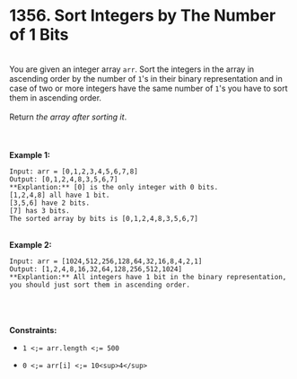 # 1356. Sort Integers by The Number of 1 Bits

<br />You are given an integer array `arr`. Sort the integers in the array in ascending order by the number of `1`'s in their binary representation and in case of two or more integers have the same number of `1`'s you have to sort them in ascending order.<br />
<br />Return <em>the array after sorting it</em>.<br />
<br /> <br />
<br />**Example 1:**<br />
```
Input: arr = [0,1,2,3,4,5,6,7,8]
Output: [0,1,2,4,8,3,5,6,7]
**Explantion:** [0] is the only integer with 0 bits.
[1,2,4,8] all have 1 bit.
[3,5,6] have 2 bits.
[7] has 3 bits.
The sorted array by bits is [0,1,2,4,8,3,5,6,7]
```
<br />**Example 2:**<br />
```
Input: arr = [1024,512,256,128,64,32,16,8,4,2,1]
Output: [1,2,4,8,16,32,64,128,256,512,1024]
**Explantion:** All integers have 1 bit in the binary representation, you should just sort them in ascending order.
```
<br /> <br />
<br />**Constraints:**<br />

* `1 <;= arr.length <;= 500`

* `0 <;= arr[i] <;= 10<sup>4</sup>`